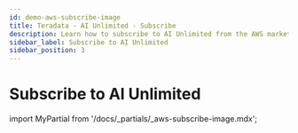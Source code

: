 ```yaml
---
id: demo-aws-subscribe-image
title: Teradata - AI Unlimited - Subscribe
description: Learn how to subscribe to AI Unlimited from the AWS marketplace.
sidebar_label: Subscribe to AI Unlimited	
sidebar_position: 3
---
```


# Subscribe to AI Unlimited

import MyPartial from '/docs/_partials/_aws-subscribe-image.mdx';

<MyPartial />